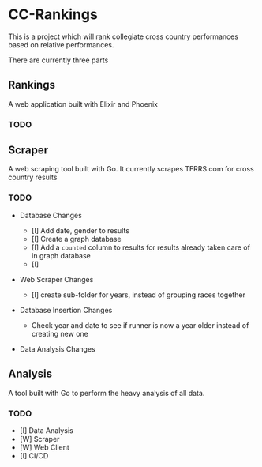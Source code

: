 # CC-Rankings

This is a project which will rank collegiate cross country performances based on relative performances.

There are currently three parts
## Rankings
A web application built with Elixir and Phoenix
### TODO

## Scraper
A web scraping tool built with Go. It currently scrapes TFRRS.com for cross country results
### TODO

* Database Changes
  * [I] Add date, gender to results
  * [I] Create a graph database
  * [I] Add a ```counted``` column to results for results already taken care of in graph database
  * [I] 

* Web Scraper Changes
  * [I] create sub-folder for years, instead of grouping races together


* Database Insertion Changes
  * Check year and date to see if runner is now a year older instead of creating new one


* Data Analysis Changes

## Analysis
A tool built with Go to perform the heavy analysis of all data. 

### TODO
* [I] Data Analysis
* [W] Scraper
* [W] Web Client
* [I] CI/CD